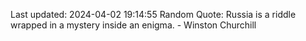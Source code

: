 Last updated: 2024-04-02 19:14:55
Random Quote: Russia is a riddle wrapped in a mystery inside an enigma. - Winston Churchill